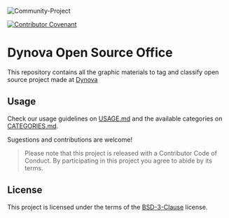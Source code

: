 ![Community-Project](https://gitlab.com/softbutterfly/open-source/open-source-office/-/raw/master/assets/dynova/dynova-open-source--banner--community-project.png)

[![Contributor Covenant](https://img.shields.io/badge/Contributor%20Covenant-v2.0%20adopted-ff69b4.svg)](code_of_conduct.md)

# Dynova Open Source Office

This repository contains all the graphic materials to tag and classify open source project made at [Dynova]

## Usage

Check our usage guidelines on [USAGE.md] and the available categories on [CATEGORIES.md].

Sugestions and contributions are welcome!

> Please note that this project is released with a Contributor Code of Conduct. By participating in this project you agree to abide by its terms.

## License

This project is licensed under the terms of the [BSD-3-Clause] license.

[Dynova]: https://softbutterfly.io/
[USAGE.md]: USAGE.md
[CATEGORIES.md]: CATEGORIES.md
[BSD-3-Clause]: LICENSE.txt

